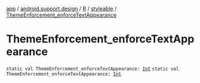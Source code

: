 [app](../../../index.md) / [android.support.design](../../index.md) / [R](../index.md) / [styleable](index.md) / [ThemeEnforcement_enforceTextAppearance](./-theme-enforcement_enforce-text-appearance.md)

# ThemeEnforcement_enforceTextAppearance

`static val ThemeEnforcement_enforceTextAppearance: `[`Int`](https://kotlinlang.org/api/latest/jvm/stdlib/kotlin/-int/index.html)
`static val ThemeEnforcement_enforceTextAppearance: `[`Int`](https://kotlinlang.org/api/latest/jvm/stdlib/kotlin/-int/index.html)